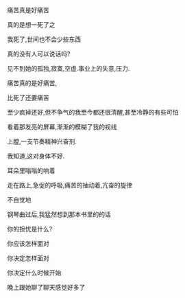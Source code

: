 痛苦真是好痛苦

真的是想一死了之

我死了,世间也不会少些东西



真的没有人可以说话吗?

见不到她的孤独,寂寞,空虚.事业上的失意,压力.

痛苦真的是好痛苦,

比死了还要痛苦  



至少疯掉还好,但不争气的我至今都还很清醒,甚至冷静的有些可怕



看着那发亮的屏幕,渐渐的模糊了我的视线





上膛,一支节奏精神兴奋剂.

我知道,这对身体不好.

耳朵里嗡嗡的响着

走在路上,急促的呼吸,痛苦的抽动着,亢奋的旋律

不自觉地

钢琴曲过后,我猛然想到那本书里的的话



你的担忧是什么?

你应该怎样面对

你决定怎样面对

你决定什么时候开始



晚上跟她聊了聊天感觉好多了





